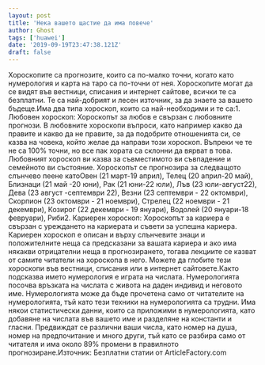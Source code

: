 ```yaml
---
layout: post
title: 'Нека вашето щастие да има повече'
author: Ghost
tags: ['huawei']
date: '2019-09-19T23:47:38.121Z'
draft: false
---
```


Хороскопите са прогнозите, които са по-малко точни, когато като нумерология и карта на таро са по-точни от нея. Хороскопите могат да се видят във вестници, списания и интернет сайтове, всички те са безплатни. Те са най-добрият и лесен източник, за да знаете за вашето бъдеще.Има два типа хороскоп, които са най-необходими и те са:1. Любовен хороскоп: Хороскопът за любов е свързан с любовните прогнози. В любовните хороскопи въпроси, като например какво да правите и какво да не правите, за да подобрите отношенията си, се казва на човека, който желае да направи този хороскоп. Въпреки че те не са 100% точни, но все пак хората са склонни да вярват в това. Любовният хороскоп ви казва за съвместимото ви съвпадение и семейното ви състояние. Хороскопът се прогнозира за следващото слънчево пеене катоОвен (21 март-19 април), Телец (20 април-20 май), Близнаци (21 май -20 юни), Рак (21 юни-22 юли), Лъв (23 юли-август22), Дева (23 август -септември 22), Везни (23 септември - 22 октомври), Скорпион (23 октомври - 21 ноември), Стрелец (22 ноември - 21 декември), Козирог (22 декември - 19 януари), Водолей (20 януари-18 февруари), Риби2. Кариерен хороскоп: Хороскопът за кариера е свързан с уреждането на кариерата и съвети за успешна кариера. Кариерен хороскоп е описан и върху слънчевите знаци и положителните неща са предсказани за вашата кариера и ако има някакви отрицателни неща в прогнозирането, тогава лекциите се казват от самите читатели на хороскопа в него. Можете да глобите тези хороскопи във вестници, списания или в интернет сайтовете.Както подсказва името нумерология е играта на числата. Нумерологията посочва връзката на числата с живота на даден индивид и неговото име. Нумерологията може да бъде прочетена само от читателите на нумерологията, тъй като тези техники на нумерологията са трудни. Има някои статистически данни, които са приложими в нумерологията, като добавяне на числата във вашето име и разделяне на константи и гласни. Предвиждат се различни ваши числа, като номер на душа, номер на предпочитание и много други, тъй като се разбира само от читателя и има около 89% промени в правилното прогнозиране.Източник: Безплатни статии от ArticleFactory.com
